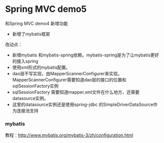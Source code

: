 # Spring MVC demo5
和Spring MVC demo4 新增功能
- 新增了mybatis框架

改动点：
- 新增mybatis 和mybatis-spring依赖。mybatis-spring是为了让mybatis更好的接入spring
- 使用xml形式的mybatis配置。
- dao层不写实现，由MapperScannerConfigurer来实现。MapperScannerConfigurer需要知道dao层的接口的位置和sqlSessionFactory实例
- sqlSessionFactory 需要知道mapper.xml文件在什么地方，还需要datasource实例。
- 这里的datasource实例还是使用spring-jdbc 的SimpleDriverDataSource作为连接池支持

### mybatis
教程：http://www.mybatis.org/mybatis-3/zh/configuration.html



